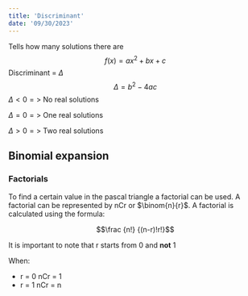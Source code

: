 ```yaml
---
title: 'Discriminant'
date: '09/30/2023'
---
```



Tells how many solutions there are 
$$f(x)=ax^2+bx+c$$
Discriminant = $\Delta$
$$\Delta=b^2-4ac$$
$\Delta < 0 =>$ No real solutions

$\Delta = 0 =>$ One real solutions

$\Delta > 0 =>$ Two real solutions

## Binomial expansion

### Factorials 

To find a certain value in the pascal triangle a factorial can be used. A factorial can be represented by nCr or $\binom{n}{r}$. A factorial is calculated using the formula:

$$\frac {n!} {(n-r)!r!}$$

It is important to note that r starts from 0 and __not__ 1

When:
- r = 0 nCr = 1
- r = 1 nCr = n
